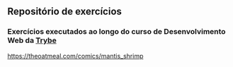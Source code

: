 <h2>Repositório de exercícios</h2> 
<h3>Exercícios executados ao longo do curso de Desenvolvimento Web da <a href="http://www.betrybe.com" target="_blank">Trybe</a></h3>
<a href="https://theoatmeal.com/comics/mantis_shrimp" target="_blank">https://theoatmeal.com/comics/mantis_shrimp</a>
